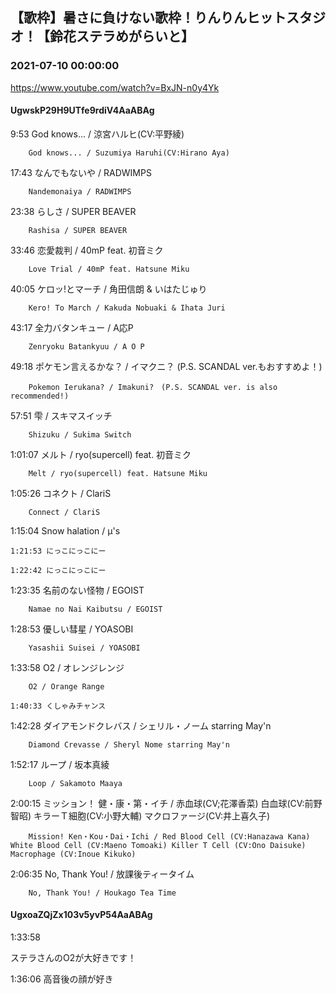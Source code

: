 ## 【歌枠】暑さに負けない歌枠！りんりんヒットスタジオ！【鈴花ステラめがらいと】
### 2021-07-10 00:00:00
https://www.youtube.com/watch?v=BxJN-n0y4Yk
#### UgwskP29H9UTfe9rdiV4AaABAg
9:53	God knows... / 涼宮ハルヒ(CV:平野綾)

		God knows... / Suzumiya Haruhi(CV:Hirano Aya)



17:43	なんでもないや / RADWIMPS

		Nandemonaiya / RADWIMPS



23:38	らしさ / SUPER BEAVER

		Rashisa / SUPER BEAVER



33:46	恋愛裁判 / 40mP feat. 初音ミク

		Love Trial / 40mP feat. Hatsune Miku



40:05	ケロッ!とマーチ / 角田信朗 & いはたじゅり

		Kero! To March / Kakuda Nobuaki & Ihata Juri 



43:17	全力バタンキュー / A応P

		Zenryoku Batankyuu / A O P



49:18	ポケモン言えるかな？ / イマクニ？ (P.S. SCANDAL ver.もおすすめよ！)

		Pokemon Ierukana? / Imakuni?　(P.S. SCANDAL ver. is also recommended!)



57:51	雫 / スキマスイッチ

		Shizuku / Sukima Switch



1:01:07	メルト / ryo(supercell) feat. 初音ミク

		Melt / ryo(supercell) feat. Hatsune Miku



1:05:26	コネクト / ClariS

		Connect / ClariS



1:15:04	Snow halation / μ's

	1:21:53	にっこにっこにー

	1:22:42	にっこにっこにー



1:23:35	名前のない怪物 / EGOIST

		Namae no Nai Kaibutsu / EGOIST



1:28:53	優しい彗星 / YOASOBI

		Yasashii Suisei / YOASOBI



1:33:58	O2 / オレンジレンジ

		O2 / Orange Range

	1:40:33	くしゃみチャンス



1:42:28	ダイアモンドクレバス / シェリル・ノーム starring May'n

		Diamond Crevasse / Sheryl Nome starring May'n



1:52:17	ループ / 坂本真綾

		Loop / Sakamoto Maaya



2:00:15	ミッション！ 健・康・第・イチ / 赤血球(CV;花澤香菜) 白血球(CV:前野智昭) キラーＴ細胞(CV:小野大輔) マクロファージ(CV:井上喜久子)

		Mission! Ken・Kou・Dai・Ichi / Red Blood Cell (CV:Hanazawa Kana) White Blood Cell (CV:Maeno Tomoaki) Killer T Cell (CV:Ono Daisuke) Macrophage (CV:Inoue Kikuko)



2:06:35	No, Thank You! / 放課後ティータイム

		No, Thank You! / Houkago Tea Time

#### UgxoaZQjZx103v5yvP54AaABAg
1:33:58

ステラさんのO2が大好きです！

1:36:06 高音後の顔が好き

